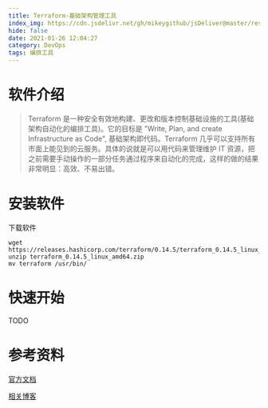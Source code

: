 ```yaml
---
title: Terraform-基础架构管理工具
index_img: https://cdn.jsdelivr.net/gh/mikeygithub/jsDeliver@master/resource/img/terraform.png
hide: false
date: 2021-01-26 12:04:27
category: DevOps
tags: 编排工具
---
```


# 软件介绍

>Terraform 是一种安全有效地构建、更改和版本控制基础设施的工具(基础架构自动化的编排工具)。它的目标是 "Write, Plan, and create Infrastructure as Code", 基础架构即代码。Terraform 几乎可以支持所有市面上能见到的云服务。具体的说就是可以用代码来管理维护 IT 资源，把之前需要手动操作的一部分任务通过程序来自动化的完成，这样的做的结果非常明显：高效、不易出错。

# 安装软件

<p class="note note-primary">
下载软件
</p>

```jshelllanguage
wget https://releases.hashicorp.com/terraform/0.14.5/terraform_0.14.5_linux_amd64.zip
unzip terraform_0.14.5_linux_amd64.zip
mv terraform /usr/bin/
```

# 快速开始

TODO


# 参考资料

[官方文档](https://www.terraform.io/docs/index.html)

[相关博客](https://www.cnblogs.com/sparkdev/p/10052310.html)